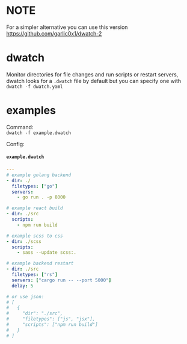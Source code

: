 # NOTE
For a simpler alternative you can use this version https://github.com/garlic0x1/dwatch-2  
  
# dwatch
Monitor directories for file changes and run scripts or restart servers, 
dwatch looks for a `.dwatch` file by default but you can specify one with `dwatch -f dwatch.yaml`

# examples
Command:  
```dwatch -f example.dwatch```  

Config:  
#### **`example.dwatch`**
```yaml
---
# example golang backend
- dir: ./
  filetypes: ["go"]
  servers:
    - go run . -p 8000

# example react build
- dir: ./src
  scripts:
    - npm run build

# example scss to css
- dir: ./scss
  scripts:
    - sass --update scss:.

# example backend restart
- dir: ./src
  filetypes: ["rs"]
  servers: ["cargo run -- --port 5000"]
  delay: 5

# or use json:
# [
#   {
#     "dir": "./src",
#     "filetypes": ["js", "jsx"],
#     "scripts": ["npm run build"]
#   }
# ]
```
